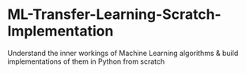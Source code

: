 # ML-Transfer-Learning-Scratch-Implementation
Understand the inner workings of Machine Learning algorithms &amp; build implementations of them in Python from scratch
